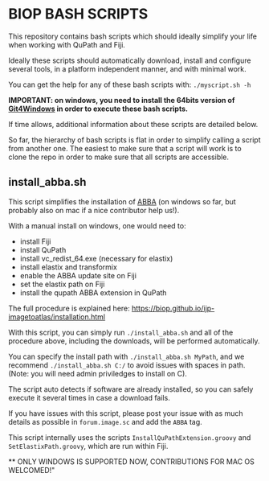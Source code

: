 # BIOP BASH SCRIPTS

This repository contains bash scripts which should ideally simplify your life when working with QuPath and Fiji.

Ideally these scripts should automatically download, install and configure several tools, in a platform independent manner, and with minimal work.

You can get the help for any of these bash scripts with:
`./myscript.sh -h`

**IMPORTANT: on windows, you need to install the 64bits version of [Git4Windows](https://git-scm.com/download/win) in order to execute these bash scripts.**

If time allows, additional information about these scripts are detailed below.

So far, the hierarchy of bash scripts is flat in order to simplify calling a script from another one. The easiest to make sure that a script will work is to clone the repo in order to make sure that all scripts are accessible.

## install_abba.sh

This script simplifies the installation of [ABBA](https://biop.github.io/ijp-imagetoatlas/) (on windows so far, but probably also on mac if a nice contributor help us!).

With a manual install on windows, one would need to:
- install Fiji
- install QuPath
- install vc_redist_64.exe (necessary for elastix)
- install elastix and transformix
- enable the ABBA update site on Fiji
- set the elastix path on Fiji
- install the qupath ABBA extension in QuPath

The full procedure is explained here: https://biop.github.io/ijp-imagetoatlas/installation.html

With this script, you can simply run `./install_abba.sh` and all of the procedure above, including the downloads, will be performed automatically.

You can specify the install path with `./install_abba.sh MyPath`, and we recommend `./install_abba.sh C:/` to avoid issues with spaces in path.
(Note: you will need admin priviledges to install on C).

The script auto detects if software are already installed, so you can safely execute it several times in case a download fails.

If you have issues with this script, please post your issue with as much details as possible in `forum.image.sc` and add the `ABBA` tag.

This script internally uses the scripts `InstallQuPathExtension.groovy` and `SetElastixPath.groovy`, which are run within Fiji.

** ONLY WINDOWS IS SUPPORTED NOW, CONTRIBUTIONS FOR MAC OS WELCOMED!"
